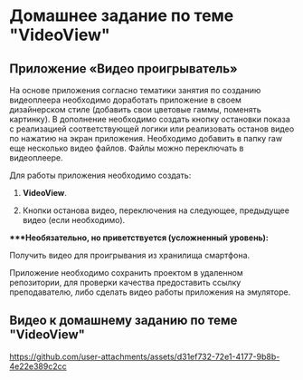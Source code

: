 # Домашнее задание по теме "VideoView"

## Приложение «Видео проигрыватель»

На основе приложения согласно тематики занятия по созданию видеоплеера необходимо доработать приложение в своем дизайнерском стиле (добавить свои цветовые гаммы, поменять картинку). В дополнение необходимо создать кнопку остановки показа с реализацией соответствующей логики или реализовать останов видео по нажатию на экран приложения. Необходимо добавить в папку raw еще несколько видео файлов. Файлы можно переключать в видеоплеере.

Для работы приложения необходимо создать:

1. **VideoView**.

2. Кнопки останова видео, переключения на следующее, предыдущее видео (если необходимо).

**\*\*\*Необязательно, но приветствуется (усложненный уровень):**

Получить видео для проигрывания из хранилища смартфона.

Приложение необходимо сохранить проектом в удаленном репозитории, для проверки качества предоставить ссылку преподавателю, либо сделать видео работы приложения на эмуляторе.

## Видео к домашнему заданию по теме "VideoView"

https://github.com/user-attachments/assets/d31ef732-72e1-4177-9b8b-4e22e389c2cc


